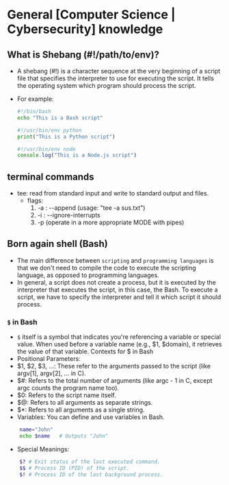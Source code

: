 # General [Computer Science | Cybersecurity] knowledge

## What is Shebang (#!/path/to/env)?
- A shebang (#!) is a character sequence at the very beginning of a script file that specifies the interpreter to use for executing the script. It tells the operating system which program should process the script.
- For example:

    ```bash
    #!/bin/bash
    echo "This is a Bash script"
    ```

    ```py
    #!/usr/bin/env python
    print("This is a Python script")
    ```

    ```js
    #!/usr/bin/env node
    console.log("This is a Node.js script")
    ```

## terminal commands
- tee: read from standard input and write to standard output and files.
    - flags:
        1. -a : --append (usage: "tee -a sus.txt")
        2. -i : --ignore-interrupts
        3. -p (operate in a more appropriate MODE with pipes)


## Born again shell (Bash)
- The main difference between `scripting` and `programming languages` is that we don't need to compile the code to execute the scripting language, as opposed to programming languages.
- In general, a script does not create a process, but it is executed by the interpreter that executes the script, in this case, the Bash. To execute a script, we have to specify the interpreter and tell it which script it should process.
### `$` in Bash
- `$` itself is a symbol that indicates you're referencing a variable or special value.
When used before a variable name (e.g., $1, $domain), it retrieves the value of that variable.
Contexts for $ in Bash
- Positional Parameters:
- $1, $2, $3, ...: These refer to the arguments passed to the script (like argv[1], argv[2], ... in C).
- $#: Refers to the total number of arguments (like argc - 1 in C, except argc counts the program name too).
- $0: Refers to the script name itself.
- $@: Refers to all arguments as separate strings.
- $*: Refers to all arguments as a single string.
- Variables:
    You can define and use variables in Bash.
```bash
    name="John"
    echo $name   # Outputs "John"
```
- Special Meanings:
```bash 
    $? # Exit status of the last executed command.
    $$ # Process ID (PID) of the script.
    $! # Process ID of the last background process.
```